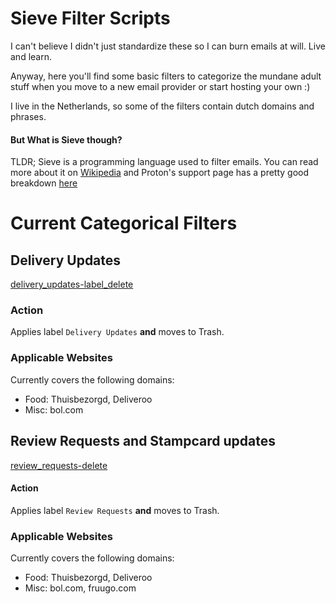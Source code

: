 # Sieve Filter Scripts
I can't believe I didn't just standardize these so I can burn emails at will. Live and learn.

Anyway, here you'll find some basic filters to categorize the mundane adult stuff when you move to a new email provider or start hosting your own :)

I live in the Netherlands, so some of the filters contain dutch domains and phrases.

#### But What is Sieve though?
TLDR; Sieve is a programming language used to filter emails.
You can read more about it on [Wikipedia](https://en.wikipedia.org/wiki/Sieve_(mail_filtering_language)) and Proton's support page has a pretty good breakdown [here](https://protonmail.com/support/knowledge-base/sieve-advanced-custom-filters/)


# Current Categorical Filters

## Delivery Updates
[delivery_updates-label_delete](delivery_updates-label_delete)
### Action
Applies label `Delivery Updates` **and** moves to Trash.

### Applicable Websites
Currently covers the following domains:
* Food: Thuisbezorgd, Deliveroo
* Misc: bol.com

## Review Requests and Stampcard updates
[review_requests-delete](review_requests-delete)
#### Action
Applies label `Review Requests` **and** moves to Trash.

### Applicable Websites
Currently covers the following domains:
* Food: Thuisbezorgd, Deliveroo
* Misc: bol.com, fruugo.com
